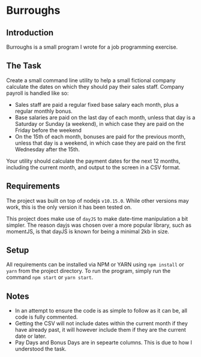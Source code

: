 # Burroughs

## Introduction
Burroughs is a small program I wrote for a job programming exercise.

## The Task
Create a small command line utility to help a small fictional company calculate the dates on which they should pay their sales staff.
Company payroll is handled like so:
- Sales staff are paid a regular fixed base salary each month, plus a regular
monthly bonus.
- Base salaries are paid on the last day of each month, unless that day is a
Saturday or Sunday (a weekend), in which case they are paid on the Friday
before the weekend
- On the 15th of each month, bonuses are paid for the previous month, unless
that day is a weekend, in which case they are paid on the first Wednesday after the 15th.

Your utility should calculate the payment dates for the next 12 months, including the current month, and output to the screen in a CSV format.

## Requirements
The project was built on top of nodejs `v10.15.0`. While other versions may work, this is the only version it has been tested on.

This project does make use of `dayJS` to make date-time manipulation a bit simpler. The reason dayjs was chosen over a more popular library, such as momentJS, is that dayJS is known for being a minimal 2kb in size.

## Setup
All requirements can be installed via NPM or YARN using `npm install` or `yarn` from the project directory. To run the program, simply run the command `npm start` or `yarn start`.

## Notes
- In an attempt to ensure the code is as simple to follow as it can be, all code is fully commented.
- Getting the CSV will not include dates within the current month if they have already past, it will however include them if they are the current date or later.
- Pay Days and Bonus Days are in sepearte columns. This is due to how I understood the task.